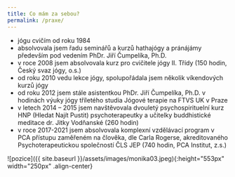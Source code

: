 ```yaml
---
title: Co mám za sebou?
permalink: /praxe/
---
```


* jógu cvičím od roku 1984
* absolvovala jsem řadu seminářů a kurzů hathajógy a pránájámy především pod vedením PhDr.
Jiří Čumpelíka, Ph.D.
* v roce 2008 jsem absolvovala kurz pro cvičitele jógy II. Třídy (150 hodin, Český svaz jógy, o.s.)
* od roku 2010 vedu lekce jógy, spolupořádala jsem několik víkendových kurzů jógy
* od roku 2012 jsem stále asistentkou PhDr. Jiří Čumpelíka, Ph.D. v hodinách výuky jógy tříletého
studia Jógové terapie na FTVS UK v Praze
* v letech 2014 – 2015 jsem navštěvovala dvouletý psychospirituelní kurz HNP (Hledat Najít Pustit)
psychoterapeutky a učitelky buddhistické meditace dr. Jitky Vodňanské (260 hodin)
* v roce 2017-2021 jsem absolvovala komplexní vzdělávací program v PCA přístupu zaměřeném na
člověka, dle Carla Rogerse, akreditovaného Psychoterapeutickou společností ČLS JEP (740 hodin,
PCA Institut, z.s.)

![pozice]({{ site.baseurl }}/assets/images/monika03.jpeg){:height="553px" width="250px" .align-center}
